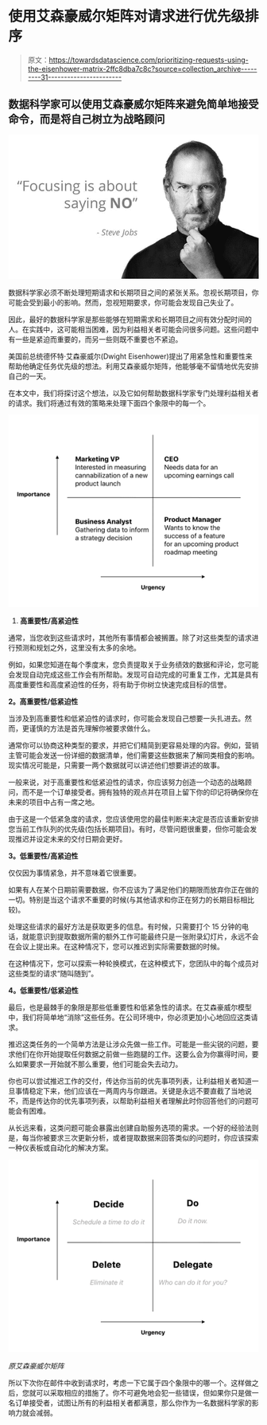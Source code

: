 # 使用艾森豪威尔矩阵对请求进行优先级排序

> 原文：<https://towardsdatascience.com/prioritizing-requests-using-the-eisenhower-matrix-2ffc8dba7c8c?source=collection_archive---------31----------------------->

## 数据科学家可以使用艾森豪威尔矩阵来避免简单地接受命令，而是将自己树立为战略顾问

![](img/d63e51c35213d95f38617c5f01f0cba2.png)

数据科学家必须不断处理短期请求和长期项目之间的紧张关系。忽视长期项目，你可能会受到最小的影响。然而，忽视短期要求，你可能会发现自己失业了。

因此，最好的数据科学家是那些能够在短期需求和长期项目之间有效分配时间的人。在实践中，这可能相当困难，因为利益相关者可能会问很多问题。这些问题中有一些是紧迫而重要的，而另一些则既不重要也不紧迫。

美国前总统德怀特·艾森豪威尔(Dwight Eisenhower)提出了用紧急性和重要性来帮助他确定任务优先级的想法。利用艾森豪威尔矩阵，他能够毫不留情地优先安排自己的一天。

在本文中，我们将探讨这个想法，以及它如何帮助数据科学家专门处理利益相关者的请求。我们将通过有效的策略来处理下面四个象限中的每一个。

![](img/77ee65f47bf721e6357836d4126098d0.png)

1.  **高重要性/高紧迫性**

通常，当您收到这些请求时，其他所有事情都会被搁置。除了对这些类型的请求进行预测和规划之外，这里没有太多的余地。

例如，如果您知道在每个季度末，您负责提取关于业务绩效的数据和评论，您可能会发现自动完成这些工作会有所帮助。发现可自动完成的可重复工作，尤其是具有高度重要性和高度紧迫性的任务，将有助于你树立快速完成目标的信誉。

**2。高重要性/低紧迫性**

当涉及到高重要性和低紧迫性的请求时，你可能会发现自己想要一头扎进去。然而，更谨慎的方法是首先理解你被要求做什么。

通常你可以协商这种类型的要求，并把它们精简到更容易处理的内容。例如，营销主管可能会发送一份详细的数据清单，他们需要这些数据来了解同类相食的影响。现实情况可能是，只需要一两个数据就可以讲述他们想要讲述的故事。

一般来说，对于高重要性和低紧迫性的请求，你应该努力创造一个动态的战略顾问，而不是一个订单接受者。拥有独特的观点并在项目上留下你的印记将确保你在未来的项目中占有一席之地。

由于这是一个低紧急度的请求，您应该使用您的最佳判断来决定是否应该重新安排您当前工作队列的优先级(包括长期项目)。有时，尽管问题很重要，但你可能会发现推迟并设定未来的交付日期会更好。

**3。低重要性/高紧迫性**

仅仅因为事情紧急，并不意味着它很重要。

如果有人在某个日期前需要数据，你不应该为了满足他们的期限而放弃你正在做的一切。特别是当这个请求不重要的时候(与其他请求和你正在努力的长期目标相比较)。

处理这些请求的最好方法是获取更多的信息。有时候，只需要打个 15 分钟的电话，就能意识到提取数据所需的额外工作可能最终只是一张附录幻灯片，永远不会在会议上提出来。在这种情况下，您可以推迟到实际需要数据的时候。

在这种情况下，您可以探索一种轮换模式，在这种模式下，您团队中的每个成员对这些类型的请求“随叫随到”。

**4。低重要性/低紧迫性**

最后，也是最棘手的象限是那些低重要性和低紧急性的请求。在艾森豪威尔模型中，我们将简单地“消除”这些任务。在公司环境中，你必须更加小心地回应这类请求。

推迟这类任务的一个简单方法是让涉众先做一些工作。可能是一些尖锐的问题，要求他们在你开始提取任何数据之前做一些跑腿的工作。这要么会为你赢得时间，要么如果要求一开始就不那么重要，他们可能会失去动力。

你也可以尝试推迟工作的交付，传达你当前的优先事项列表，让利益相关者知道一旦事情稳定下来，他们应该在一两周内与你跟进。关键是永远不要直截了当地说不，而是传达你的优先事项列表，以帮助利益相关者理解此时你回答他们的问题可能会有困难。

从长远来看，这类问题可能会暴露出创建自助服务选项的需求。一个好的经验法则是，每当你被要求三次更新分析，或者提取数据来回答类似的问题时，你应该探索一种仪表板或自动化的解决方案。

![](img/c4ceaf7a8905e58febb6d0351044c838.png)

*原艾森豪威尔矩阵*

所以下次你在邮件中收到请求时，考虑一下它属于四个象限中的哪一个。这样做之后，您就可以采取相应的措施了。你不可避免地会犯一些错误，但如果你只是做一名订单接受者，试图让所有的利益相关者都满意，那么你作为一名数据科学家的影响力就会减弱。
